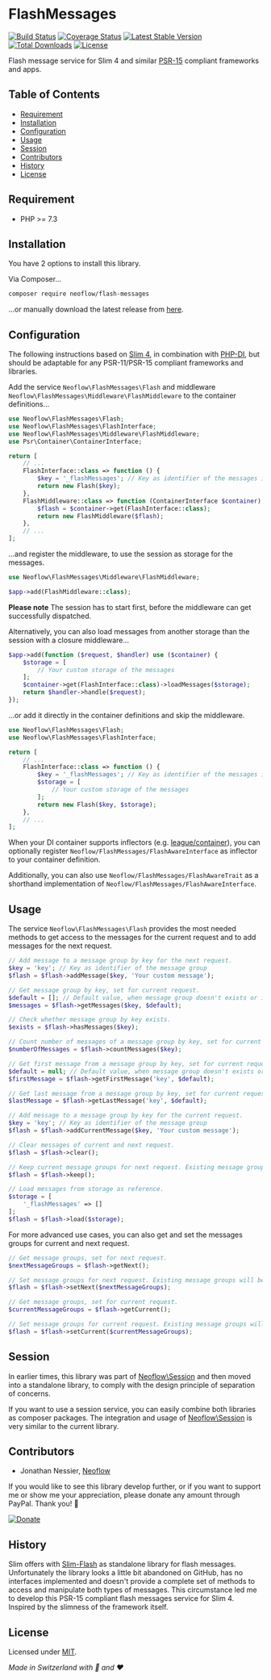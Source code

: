 # FlashMessages
[![Build Status](https://travis-ci.org/Neoflow/FlashMessages.svg?branch=master&service=github)](https://travis-ci.org/Neoflow/FlashMessages)
[![Coverage Status](https://coveralls.io/repos/github/Neoflow/FlashMessages/badge.svg?branch=master&service=github)](https://coveralls.io/github/Neoflow/FlashMessages?branch=master)
[![Latest Stable Version](https://poser.pugx.org/neoflow/flash-messages/v?service=github)](https://packagist.org/packages/neoflow/flash-messages)
[![Total Downloads](https://poser.pugx.org/neoflow/flash-messages/downloads?service=github)](//packagist.org/packages/neoflow/flash-messages)
[![License](https://poser.pugx.org/neoflow/flash-messages/license?service=github)](https://packagist.org/packages/neoflow/flash-messages)

Flash message service for Slim 4 and similar [PSR-15](https://www.php-fig.org/psr/psr-15/) compliant frameworks and apps.

## Table of Contents
- [Requirement](#requirement)
- [Installation](#installation)
- [Configuration](#configuration)
- [Usage](#usage)
- [Session](#session)
- [Contributors](#contributors)
- [History](#history)
- [License](#license)

## Requirement
* PHP >= 7.3

## Installation
You have 2 options to install this library.

Via Composer...
```bash
composer require neoflow/flash-messages
```
...or manually download the latest release from [here](https://github.com/Neoflow/Session/releases/).

## Configuration
The following instructions based on [Slim 4](http://www.slimframework.com), in combination with
 [PHP-DI](https://php-di.org), but should be adaptable for any PSR-11/PSR-15 compliant frameworks and libraries.

Add the service `Neoflow\FlashMessages\Flash` and middleware `Neoflow\FlashMessages\Middleware\FlashMiddleware`
 to the container definitions...
```php
use Neoflow\FlashMessages\Flash;
use Neoflow\FlashMessages\FlashInterface;
use Neoflow\FlashMessages\Middleware\FlashMiddleware;
use Psr\Container\ContainerInterface;

return [
    // ...
    FlashInterface::class => function () {
        $key = '_flashMessages'; // Key as identifier of the messages in the storage
        return new Flash($key);
    },
    FlashMiddleware::class => function (ContainerInterface $container) {
        $flash = $container->get(FlashInterface::class);
        return new FlashMiddleware($flash);
    },
    // ...
];
```
...and register the middleware, to use the session as storage for the messages. 
```php
use Neoflow\FlashMessages\Middleware\FlashMiddleware;

$app->add(FlashMiddleware::class);
```
**Please note** The session has to start first, before the middleware can get successfully dispatched. 

Alternatively, you can also load messages from another storage than the session with a closure middleware...
```php
$app->add(function ($request, $handler) use ($container) {
    $storage = [ 
        // Your custom storage of the messages
    ];
    $container->get(FlashInterface::class)->loadMessages($storage);
    return $handler->handle($request);
});
```
...or add it directly in the container definitions and skip the middleware.
```php
use Neoflow\FlashMessages\Flash;
use Neoflow\FlashMessages\FlashInterface;

return [
    // ...
    FlashInterface::class => function () {
        $key = '_flashMessages'; // Key as identifier of the messages in the storage
        $storage = [
            // Your custom storage of the messages
        ];
        return new Flash($key, $storage);
    },
    // ...
];
```

When your DI container supports inflectors (e.g. [league/container](https://container.thephpleague.com/3.x/inflectors/)),
 you can optionally register `Neoflow/FlashMessages/FlashAwareInterface` as inflector to your container definition.

Additionally, you can also use `Neoflow/FlashMessages/FlashAwareTrait` as a shorthand implementation of
 `Neoflow/FlashMessages/FlashAwareInterface`.

## Usage
The service `Neoflow\FlashMessages\Flash` provides the most needed methods to get access to the messages for the
 current request and to add messages for the next request.
```php
// Add message to a message group by key for the next request.
$key = 'key'; // Key as identifier of the message group
$flash = $flash->addMessage($key, 'Your custom message');

// Get message group by key, set for current request.
$default = []; // Default value, when message group doesn't exists or is empty (default: [])
$messages = $flash->getMessages($key, $default);

// Check whether message group by key exists.
$exists = $flash->hasMessages($key);

// Count number of messages of a message group by key, set for current request.
$numberOfMessages = $flash->countMessages($key);

// Get first message from a message group by key, set for current request.
$default = null; // Default value, when message group doesn't exists or is empty (default: null)
$firstMessage = $flash->getFirstMessage('key', $default);

// Get last message from a message group by key, set for current request.
$lastMessage = $flash->getLastMessage('key', $default);

// Add message to a message group by key for the current request.
$key = 'key'; // Key as identifier of the message group
$flash = $flash->addCurrentMessage($key, 'Your custom message');

// Clear messages of current and next request.
$flash = $flash->clear();

// Keep current message groups for next request. Existing message groups will be overwritten.
$flash = $flash->keep(); 

// Load messages from storage as reference.
$storage = [
    '_flashMessages' => []
];
$flash = $flash->load($storage);
```

For more advanced use cases, you can also get and set the messages groups for current and next request.
```php
// Get message groups, set for next request.
$nextMessageGroups = $flash->getNext();

// Set message groups for next request. Existing message groups will be overwritten.
$flash = $flash->setNext($nextMessageGroups);

// Get message groups, set for current request.
$currentMessageGroups = $flash->getCurrent();

// Set message groups for current request. Existing message groups will be overwritten.
$flash = $flash->setCurrent($currentMessageGroups);
```

## Session
In earlier times, this library was part of [Neoflow\Session](https://github.com/Neoflow/Session) and then moved into a
 standalone library, to comply with the design principle of separation of concerns.

If you want to use a session service, you can easily combine both libraries as composer packages. 
The integration and usage of [Neoflow\Session](https://github.com/Neoflow/Session) is very similar to the
 current library.
  
## Contributors
* Jonathan Nessier, [Neoflow](https://www.neoflow.ch)

If you would like to see this library develop further, or if you want to support me or show me your appreciation, please
 donate any amount through PayPal. Thank you! :beers:
 
[![Donate](https://img.shields.io/badge/Donate-paypal-blue)](https://www.paypal.me/JonathanNessier)

## History
Slim offers with [Slim-Flash](https://github.com/slimphp/Slim-Flash) as standalone library for flash
 messages.
Unfortunately the library looks a little bit abandoned on GitHub, has no interfaces implemented and doesn't provide a 
 complete set of methods to access and manipulate both types of messages.
This circumstance led me to develop this PSR-15 compliant flash messages service for Slim 4.
Inspired by the slimness of the framework itself.

## License
Licensed under [MIT](LICENSE). 

*Made in Switzerland with :cheese: and :heart:*
